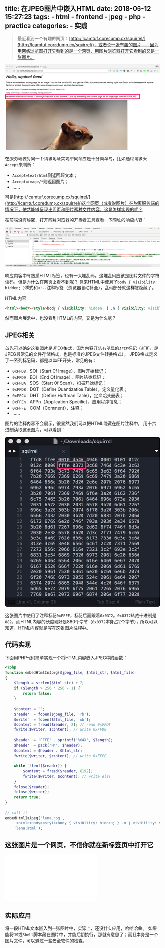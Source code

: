 title: 在JPEG图片中嵌入HTML
date: 2018-06-12 15:27:23
tags: 
    - html
    - frontend
    - jpeg
    - php 
    - practice
categories:
    - 实践
---

> 最近看到一个有趣的网页：[http://lcamtuf.coredump.cx/squirrel/](http://lcamtuf.coredump.cx/squirrel/)，或者说一张有趣的图片——因为用网络浏览器打开它看到的是一个网页，用图片浏览器打开它看到的又是一张图片。

![松鼠迷](/assets/images/practice-embed-html-in-jpeg1.jpg)

<!--more-->

在服务端要对同一个请求地址实现不同响应是十分简单的，比如通过请求头`Accept`来判断：

* `Accept=text/html`则返回超文本；
* `Accept=image/*`则返回图片；
* ……

可是[http://lcamtuf.coredump.cx/squirrel/](http://lcamtuf.coredump.cx/squirrel/)这个网页（或者说图片）在脱离服务端的情况下，依然能够呈现出网页和图片两种文件内容，这是怎样实现的呢？

在前端没有秘密，打开网络浏览器的开发者工具查看一下网址的响应内容：

![响应内容](/assets/images/practice-embed-html-in-jpeg2.jpg)

响应内容中有熟悉HTML标签，也有一大堆乱码。这堆乱码应该是图片文件的字符读码，但是为什么在网页上看不到呢？
原来HTML中使用了`body { visibility: hidden; }`样式和`<!--`注释标签（浏览器自动补全），乱码部分就这样被隐藏了。

HTML内容：

```html
<html><body><style>body { visibility: hidden; } .n { visibility: visible; position: absolute; padding: 0 1ex 0 1ex; margin: 0; top: 0; left: 0; } h1 { margin-top: 0.4ex; margin-bottom: 0.8ex; }</style><div class=n><h1><i>Hello, squirrel fans!</i></h1>This is an embedded landing page for an image. You can link to this URL and get the HTML document you are viewing right now (soon to include essential squirrel facts); or embed the exact same URL as an image on your own squirrel-themed page:<p><xmp><a href="http://lcamtuf.coredump.cx/squirrel/">Click here!</a></xmp><xmp><img src="http://lcamtuf.coredump.cx/squirrel/"></xmp><p>No server-side hacks involved - the magic happens in your browser. Let's try embedding the current page as an image right now (INCEPTION!):<p><img src="#" style="border: 1px solid crimson"><p>Pretty radical, eh? Send money to: lcamtuf@coredump.cx<!--
```

然而图片展示中，也没看到HTML的内容，又是为什么呢？

## JPEG相关
首先可以确定这张图片是JPEG格式，因为内容开头有明显的`JFIF`标记（[JFIF](https://en.wikipedia.org/wiki/JPEG_File_Interchange_Format)，是JPEG最常见的文件存储格式，也是标准的JPEG文件转换格式）。
JPEG格式定义了一系列标记码，都是以0xFF开头，常见的有：

* `0xFFD8`：SOI（Start Of Image），图片开始标记；
* `0xFFD9`：EOI（End Of Image），图片结束标记；
* `0xFFDA`：SOS（Start Of Scan），扫描开始标记；
* `0xFFDB`：DQT（Define Quantization Table），定义量化表；
* `0xFFC4`：DHT（Define Huffman Table），定义哈夫曼表；
* `0xFFEn`：APPn（Application Specific），应用程序信息；
* `0xFFFE`：COM（Comment），注释；
* ……

图片的注释内容不会展示，很显然我们可以把HTML隐藏在图片注释中。
用十六进制读取这张图片，可以看到：

![十六进制读取](/assets/images/practice-embed-html-in-jpeg3.jpg)

这张图片中使用了注释标记`0xFFFE`，标记后面跟着`0x0372`。`0x0372`转成十进制是`882`，而HTML内容的长度刚好是880个字节（`0x0372`本身占2个字节），所以可以知道，HTML内容就是写在这张图片注释中。

## 代码实现
下面用PHP代码简单实现一个将HTML内容嵌入JPEG中的函数：

```php
<?php
function embedHtmlInJpeg($jpeg_file, $html_str, $html_file)
{
    $length = strlen($html_str) + 2;
    if ($length > 256 * 256 - 1) {
        return false;
    }

    $content = '';
    $reader  = fopen($jpeg_file, 'rb');
    $writer  = fopen($html_file, 'wb');
    $content = fread($reader, 2); // read 0xFFD8
    fwrite($writer, $content); // write 0xFFD8

    $header  = 'FFFE' . sprintf('%04X', $length);
    $header  = pack('H*', $header);
    $content = $header . $html_str;
    fwrite($writer, $content); // write 0xFFFE

    while (!feof($reader)) {
        $content = fread($reader, 8192);
        fwrite($writer, $content); // write else
    }
    fclose($reader);
    fclose($writer);
    return true;
}

// call it
embedHtmlInJpeg('lena.jpg',
    '<html><body><style>body { visibility: hidden; } .n { visibility: visible; position: absolute; padding: 0 1ex 0 1ex; margin: 0; top: 0; left: 0; } h1 { margin-top: 0.4ex; margin-bottom: 0.8ex; }</style><div class=n><h1><i>This image is a page.</i></h1>Just open it in new tab.<p><img src="#" style="border: 1px solid crimson"><!--',
    'lena.html');

```

## 这张图片是一个网页，不信你就在新标签页中打开它

<a href="/assets/images/practice-embed-html-in-jpeg4.html" target="_blank">![Lena](/assets/images/practice-embed-html-in-jpeg4.html)</a>

## 实际应用
将一段HTML文本嵌入到一张图片中，实际上，还没什么应用，哈哈哈😂。
如果能将`JS`或`Shell`脚本藏在图片中，并能后期执行，那就有意思了；而且本身是一个图片文件，可以避过一些安全软件的检查。
